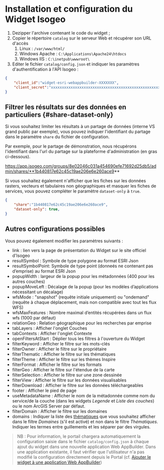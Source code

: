 # Installation et configuration du Widget Isogeo

1. Dezipper l'archive contenant le code du widget ;
2. Copier le répertoire `catalog` sur le serveur Web et récupérer son URL d'accès
   1. Linux : `/var/www/html/`
   2. Windows Apache : `C:\Applications\Apache24\htdocs`
   3. Windows IIS : `C:\inetpub\wwwroot\`
3. Editer le fichier `catalog/config.json` et indiquer les paramètres d'authentification à l'API Isogeo :

```json
{
    "client_id":"widget-esri-webappbuilder-XXXXXXX",
    "client_secret":"xxxxxxxxxxxxxxxxxxxxxxxxxxxxxxxxxxxxxxxxxxxxxxxxxxxxxxxxxx",
}
```
## Filtrer les résultats sur des données en particuliers {#share-dataset-only}

Si vous souhaitez limiter les résultats à un partage de données (interne VS grand public par exemple), vous pouvez indiquer l'identifiant du partage dans le paramètre `share` du fichier de configuration.

Par exemple, pour le partage de démonstration, nous récupérons l'identifiant dans l'url du partage sur la plateforme d'administration (en gras ci-dessous). 

https://app.isogeo.com/groups/8e02046c031a454690efe71692d25db5/admin/shares/**1b440817e62c45c19ae206e6e260ace9** 

Si vous souhaitez également n'afficher que les fiches sur les données rasters, vecteurs et tabulaires non géographiques et masquer les fiches de services, vous pouvez compléter le paramètre `dataset-only` à `true`. 

```json
{
    "share":"1b440817e62c45c19ae206e6e260ace9",
    "dataset-only": true,
}
```
## Autres configurations possibles

Vous pouvez également modifier les paramètres suivants :

* link : lien vers la page de présentation du Widget sur le site officiel d'Isogeo
* resultSymbol : Symbole de type polygone au format ESRI Json
* resultSymbolPoint: Symbole de type point (donneés ne contenant pas d’emprise) au format ESRI Json
* popupWidth : largeur de la popup pour les métadonnées (400 pour les autres couches)
* popupMoveLeft : Décalage de la popup (pour les modèles d’applications nécessitant un décalage)
* wfsMode : "snapshot" (requête initiale uniquement) ou "ondemand" (requête à chaque déplacement, mais non
compatible avec tout les flux WFS)
* wfsMaxFeatures : Nombre maximal d’entités récupérées dans un flux wfs (1000 par défaut)
* relationGeo : Relation géographique pour les recherches par emprise
* tabLayers : Afficher l'onglet Couches
* tabContexts : Afficher l'onglet Contexte
* openFiltersAtStart : Déplier tous les filtres à l'ouverture du Widget
* filterKeyword : Afficher le filtre sur les mots-clés
* filterOwner : Afficher le filtre sur le propriétaire
* filterThematic : Afficher le filtre sur les thématiques
* filterTheme : Afficher le filtre sur les thèmes Inspire
* filterFormat : Afficher le filtre sur les formats
* filterGeo : Afficher le filtre sur l'étendue de la carte
* filterSelection : Afficher le filtre sur une zone dessinée
* filterView : Afficher le filtre sur les données visualisables
* filterDownload : Afficher le filtre sur les données téléchargeables
* footer : Afficher le pied de page
* useMetadataName : Afficher le nom de la métadonnée comme nom du service/de la couche (dans les widgets *Legende* et *Liste des couches*) ou le nom ArcGIS Server par défaut.
* filterDomain : Afficher le filtre sur les domaines
* domains : Indiquer la liste des [thématiques](https://help.isogeo.com/admin/fr/features/admin/group_themes.html) que vous souhaitez afficher dans le filtre *Domaines* (s'il est activé) et non dans le filtre *Thématiques*. Indiquer les termes entre guillements et les séparer par des virgules.


> NB : Pour information, le portail chargera automatiquement la configuration saisie dans le fichier `catalog/config.json` à chaque ajout du widget dans une nouvelle application Web AppBuilder. Dans une application existante, il faut vérifier que l'utilisateur n'a pas modifié la configuration directement depuis le Portal (cf. [Ajouter le widget à une application Web AppBuilder](/installation-portal/addwidgetapplication.md))
